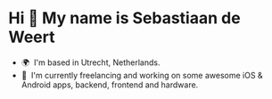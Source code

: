 Hi 👋 My name is Sebastiaan de Weert
====================================
* 🌍  I'm based in Utrecht, Netherlands.
* 🚀  I'm currently freelancing and working on some awesome iOS & Android apps, backend, frontend and hardware.
